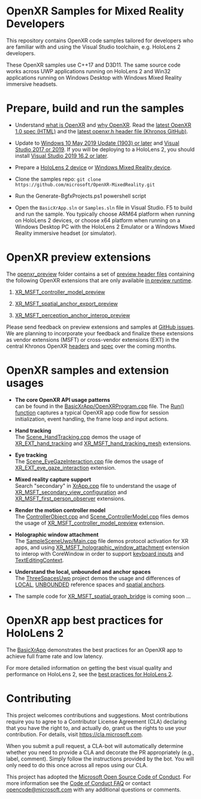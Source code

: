 # OpenXR Samples for Mixed Reality Developers

This repository contains OpenXR code samples tailored for developers who are familiar with and using the Visual Studio toolchain, e.g. HoloLens 2 developers.

These OpenXR samples use C++17 and D3D11. The same source code works across UWP applications running on HoloLens 2 and Win32 applications running on Windows Desktop with Windows Mixed Reality immersive headsets.

# Prepare, build and run the samples

- Understand [what is OpenXR](https://docs.microsoft.com/windows/mixed-reality/openxr#what-is-openxr)
and [why OpenXR](https://docs.microsoft.com/windows/mixed-reality/openxr#why-openxr).
Read the [latest OpenXR 1.0 spec (HTML)](https://www.khronos.org/registry/OpenXR/specs/1.0/html/xrspec.html)
and the [latest openxr.h header file (Khronos GitHub)](https://github.com/KhronosGroup/OpenXR-SDK/blob/master/include/openxr/openxr.h).

- Update to [Windows 10 May 2019 Update (1903) or later](https://www.microsoft.com/software-download/windows10)
and [Visual Studio 2017 or 2019](https://visualstudio.microsoft.com/downloads/).
If you will be deploying to a HoloLens 2, you should install [Visual Studio 2019 16.2 or later](https://visualstudio.microsoft.com/downloads/).

- Prepare a [HoloLens 2 device](https://docs.microsoft.com/windows/mixed-reality/openxr#getting-started-with-openxr-for-hololens-2)
or [Windows Mixed Reality device](https://docs.microsoft.com/windows/mixed-reality/openxr#getting-started-with-openxr-for-windows-mixed-reality-headsets).

- Clone the samples repo: `git clone https://github.com/microsoft/OpenXR-MixedReality.git`

- Run the Generate-BgfxProjects.ps1 powershell script

- Open the `BasicXrApp.sln` or `Samples.sln` file in Visual Studio. F5 to build and run the sample.
You typically choose ARM64 platform when running on HoloLens 2 devices,
or choose x64 platform when running on a Windows Desktop PC with the HoloLens 2 Emulator or a Windows Mixed Reality immersive headset (or simulator).

# OpenXR preview extensions

The [openxr_preview](https://github.com/microsoft/OpenXR-MixedReality/tree/master/openxr_preview) folder contains a set of [preview header files](https://github.com/microsoft/OpenXR-MixedReality/tree/master/openxr_preview/include/openxr) containing the following OpenXR extensions that are only available [in preview runtime](http://aka.ms/openxr-preview).

1. [XR_MSFT_controller_model_preview](https://microsoft.github.io/OpenXR-MixedReality/openxr_preview/specs/openxr.html#XR_MSFT_controller_model_preview)

1. [XR_MSFT_spatial_anchor_export_preview](https://microsoft.github.io/OpenXR-MixedReality/openxr_preview/specs/openxr.html#XR_MSFT_spatial_anchor_export_preview)

1. [XR_MSFT_perception_anchor_interop_preview](https://microsoft.github.io/OpenXR-MixedReality/openxr_preview/specs/openxr.html#XR_MSFT_perception_anchor_interop_preview)

Please send feedback on preview extensions and samples at [GitHub issues](https://github.com/microsoft/OpenXR-MixedReality/issues).
We are planning to incorporate your feedback and finalize these extensions as vendor extensions (MSFT) or cross-vendor extensions (EXT)
in the central Khronos OpenXR [headers](https://github.com/KhronosGroup/OpenXR-SDK/tree/master/include/openxr)
and [spec](https://www.khronos.org/registry/OpenXR/specs/1.0/html/xrspec.html)
over the coming months.

# OpenXR samples and extension usages

- **The core OpenXR API usage patterns** <br/>
can be found in the [BasicXrApp/OpenXRProgram.cpp](https://github.com/microsoft/OpenXR-MixedReality/blob/master/samples/BasicXrApp/OpenXrProgram.cpp) file.
The [Run() function](https://github.com/microsoft/OpenXR-MixedReality/blob/master/samples/BasicXrApp/OpenXrProgram.cpp#L28)
captures a typical OpenXR app code flow for session initialization, event handling, the frame loop and input actions.

- **Hand tracking** <br/> 
The [Scene_HandTracking.cpp](https://github.com/microsoft/OpenXR-MixedReality/blob/master/samples/SampleSceneUwp/Scene_HandTracking.cpp)
demos the usage of [XR_EXT_hand_tracking](https://microsoft.github.io/OpenXR-MixedReality/openxr_preview/specs/openxr.html#XR_EXT_hand_tracking)
and [XR_MSFT_hand_tracking_mesh](https://microsoft.github.io/OpenXR-MixedReality/openxr_preview/specs/openxr.html#XR_MSFT_hand_tracking_mesh) extensions.

- **Eye tracking** <br/>
The [Scene_EyeGazeInteraction.cpp](https://github.com/microsoft/OpenXR-MixedReality/blob/master/samples/EyeGazeInteractionUwp/Scene_EyeGazeInteraction.cpp) file
demos the usage of [XR_EXT_eye_gaze_interaction](https://www.khronos.org/registry/OpenXR/specs/1.0/html/xrspec.html#XR_EXT_eye_gaze_interaction) extension.

- **Mixed reality capture support** <br/>
Search "secondary" in [XrApp.cpp](https://github.com/microsoft/OpenXR-MixedReality/blob/master/shared/XrSceneLib/XrApp.cpp) file 
to understand the usage of [XR_MSFT_secondary_view_configuration](https://microsoft.github.io/OpenXR-MixedReality/openxr_preview/specs/openxr.html#XR_MSFT_secondary_view_configuration)
and [XR_MSFT_first_person_observer](https://microsoft.github.io/OpenXR-MixedReality/openxr_preview/specs/openxr.html#XR_MSFT_first_person_observer) extensions.

- **Render the motion controller model** <br/>
The [ControllerObject.cpp](https://github.com/microsoft/OpenXR-MixedReality/blob/master/shared/XrSceneLib/ControllerObject.cpp) and
[Scene_ControllerModel.cpp](https://github.com/microsoft/OpenXR-MixedReality/blob/master/samples/SampleSceneWin32/Scene_ControllerModel.cpp) files
demos the usage of [XR_MSFT_controller_model_preview](https://microsoft.github.io/OpenXR-MixedReality/openxr_preview/specs/openxr.html#XR_MSFT_controller_model_preview) extension.

- **Holographic window attachment** <br/> 
The [SampleSceneUwp/Main.cpp](https://github.com/microsoft/OpenXR-MixedReality/blob/master/samples/SampleSceneUwp/Main.cpp) file demos protocol activation for XR apps, 
and using [XR_MSFT_holographic_window_attachment](https://www.khronos.org/registry/OpenXR/specs/1.0/html/xrspec.html#XR_MSFT_holographic_window_attachment) extension
to interop with CoreWindow in order to support [keyboard inputs](https://docs.microsoft.com/en-us/windows/mixed-reality/keyboard-mouse-and-controller-input-in-directx#subscribe-for-corewindow-input-events) 
and [TextEditingContext](https://docs.microsoft.com/en-us/uwp/api/Windows.UI.Text.Core.CoreTextEditContext?view=winrt-19041).

- **Understand the local, unbounded and anchor spaces**<br/> 
The [ThreeSpacesUwp](https://github.com/microsoft/OpenXR-MixedReality/blob/master/samples/ThreeSpacesUwp/Scene_ThreeSpaces.cpp) project
demos the usage and differences of [LOCAL](https://microsoft.github.io/OpenXR-MixedReality/openxr_preview/specs/openxr.html#reference-spaces), 
[UNBOUNDED](https://microsoft.github.io/OpenXR-MixedReality/openxr_preview/specs/openxr.html#XR_MSFT_unbounded_reference_space) reference spaces
and [spatial anchors](https://microsoft.github.io/OpenXR-MixedReality/openxr_preview/specs/openxr.html#XR_MSFT_spatial_anchor).

* The sample code for [XR_MSFT_spatial_graph_bridge](https://www.khronos.org/registry/OpenXR/specs/1.0/html/xrspec.html#XR_MSFT_spatial_graph_bridge) is coming soon ...


# OpenXR app best practices for HoloLens 2

The [BasicXrApp](https://github.com/microsoft/OpenXR-MixedReality/tree/master/samples/BasicXrApp) demonstrates the best practices for an OpenXR app to achieve full frame rate and low latency.

For more detailed information on getting the best visual quality and performance on HoloLens 2, see the [best practices for HoloLens 2](https://aka.ms/openxr-best).

# Contributing

This project welcomes contributions and suggestions.  Most contributions require you to agree to a
Contributor License Agreement (CLA) declaring that you have the right to, and actually do, grant us
the rights to use your contribution. For details, visit https://cla.microsoft.com.

When you submit a pull request, a CLA-bot will automatically determine whether you need to provide
a CLA and decorate the PR appropriately (e.g., label, comment). Simply follow the instructions
provided by the bot. You will only need to do this once across all repos using our CLA.

This project has adopted the [Microsoft Open Source Code of Conduct](https://opensource.microsoft.com/codeofconduct/).
For more information see the [Code of Conduct FAQ](https://opensource.microsoft.com/codeofconduct/faq/) or
contact [opencode@microsoft.com](mailto:opencode@microsoft.com) with any additional questions or comments.
